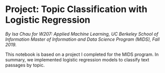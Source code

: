 # Project: Topic Classification with Logistic Regression
_By Isa Chau for W207: Applied Machine Learning, UC Berkeley School of Information Master of Information and Data Science Program (MIDS), Fall 2019._

This notebook is based on a project I completed for the MIDS program. In summary, we implemented logistic regression models to classify text passages by topic.
